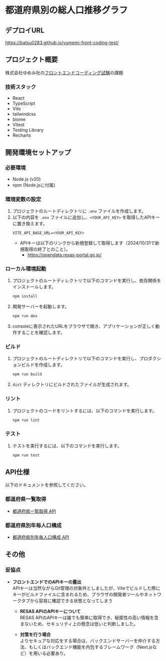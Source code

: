 # 都道府県別の総人口推移グラフ

## デプロイURL
https://batsu0283.github.io/yumemi-front-coding-test/

## プロジェクト概要
株式会社ゆめみ社の[フロントエンドコーディング試験](https://yumemi.notion.site/0e9ef27b55704d7882aab55cc86c999d)の課題

### 技術スタック
- React
- TypeScript
- Vite
- tailwindcss
- biome
- Vitest
- Testing Library
- Recharts

## 開発環境セットアップ
### 必要環境
- Node.js (v20)
- npm (Node.jsに付属)

### 環境変数の設定
1. プロジェクトのルートディレクトリに `.env` ファイルを作成します。
2. 以下の内容を `.env` ファイルに追加し、`<YOUR_API_KEY>` を取得したAPIキーに置き換えます。
    ```
    VITE_API_BASE_URL=<YOUR_API_KEY>
    ```
    - APIキーは以下のリンクから新規登録して取得します（2024/10/31で新規取得の終了とのこと）。
      - https://opendata.resas-portal.go.jp/

### ローカル環境起動
1. プロジェクトのルートディレクトリで以下のコマンドを実行し、依存関係をインストールします。
    ```sh
    npm install
    ```
2. 開発サーバーを起動します。
    ```sh
    npm run dev
    ```
3. consoleに表示されたURLをブラウザで開き、アプリケーションが正しく動作することを確認します。

### ビルド
1. プロジェクトのルートディレクトリで以下のコマンドを実行し、プロダクションビルドを作成します。
    ```sh
    npm run build
    ```
2. `dist` ディレクトリにビルドされたファイルが生成されます。

### リント
1. プロジェクトのコードをリントするには、以下のコマンドを実行します。
    ```sh
    npm run lint
    ```

### テスト
1. テストを実行するには、以下のコマンドを実行します。
    ```sh
    npm run test
    ```

## API仕様
以下のドキュメントを参照してください。
### 都道府県一覧取得
- [都道府県一覧取得 API](https://opendata.resas-portal.go.jp/docs/api/v1/prefectures.html)
### 都道府県別年毎人口構成
- [都道府県別年毎人口構成 API](https://opendata.resas-portal.go.jp/docs/api/v1/population/composition/perYear.html)

## その他
### 妥協点
- **フロントエンドでのAPIキーの露出**  
  APIキーは当然ながらGit管理の対象外としましたが、Viteでビルドした際にキーがビルドファイルに含まれるため、ブラウザの開発者ツールやネットワークタブから容易に確認できる状態となってしまう

  - **RESAS APIのAPIキーについて**  
    RESAS APIのAPIキーは誰でも簡単に取得でき、秘匿性の高い情報を含まないため、セキュリティ上の懸念は低いと判断しました。

  - **対策を行う場合**  
    よりセキュアな対応をする場合は、バックエンドサーバーを仲介する方法、もしくはバックエンド機能を内包するフレームワーク（Next.jsなど）を用いる必要あり。
